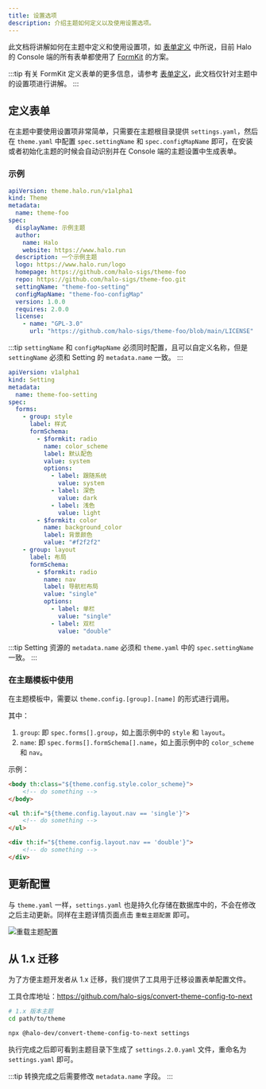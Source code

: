 ```yaml
---
title: 设置选项
description: 介绍主题如何定义以及使用设置选项。
---
```


此文档将讲解如何在主题中定义和使用设置项，如 [表单定义](../form-schema) 中所说，目前 Halo 的 Console 端的所有表单都使用了 [FormKit](https://github.com/formkit/formkit) 的方案。

:::tip
有关 FormKit 定义表单的更多信息，请参考 [表单定义](../form-schema)，此文档仅针对主题中的设置项进行讲解。
:::

## 定义表单

在主题中要使用设置项非常简单，只需要在主题根目录提供 `settings.yaml`，然后在 `theme.yaml` 中配置 `spec.settingName` 和 `spec.configMapName` 即可，在安装或者初始化主题的时候会自动识别并在 Console 端的主题设置中生成表单。

### 示例

```yaml title="theme-foo/theme.yaml" {14,15}
apiVersion: theme.halo.run/v1alpha1
kind: Theme
metadata:
  name: theme-foo
spec:
  displayName: 示例主题
  author:
    name: Halo
    website: https://www.halo.run
  description: 一个示例主题
  logo: https://www.halo.run/logo
  homepage: https://github.com/halo-sigs/theme-foo
  repo: https://github.com/halo-sigs/theme-foo.git
  settingName: "theme-foo-setting"
  configMapName: "theme-foo-configMap"
  version: 1.0.0
  requires: 2.0.0
  license:
    - name: "GPL-3.0"
      url: "https://github.com/halo-sigs/theme-foo/blob/main/LICENSE"
```

:::tip
`settingName` 和 `configMapName` 必须同时配置，且可以自定义名称，但是 `settingName` 必须和 Setting 的 `metadata.name` 一致。
:::

```yaml title="theme-foo/settings.yaml" {4}
apiVersion: v1alpha1
kind: Setting
metadata:
  name: theme-foo-setting
spec:
  forms:
    - group: style
      label: 样式
      formSchema:
        - $formkit: radio
          name: color_scheme
          label: 默认配色
          value: system
          options:
            - label: 跟随系统
              value: system
            - label: 深色
              value: dark
            - label: 浅色
              value: light
        - $formkit: color
          name: background_color
          label: 背景颜色
          value: "#f2f2f2"
    - group: layout
      label: 布局
      formSchema:
        - $formkit: radio
          name: nav
          label: 导航栏布局
          value: "single"
          options: 
            - label: 单栏
              value: "single"
            - label: 双栏
              value: "double"
```

:::tip
Setting 资源的 `metadata.name` 必须和 `theme.yaml` 中的 `spec.settingName` 一致。
:::

### 在主题模板中使用

在主题模板中，需要以 `theme.config.[group].[name]` 的形式进行调用。

其中：

1. `group`: 即 `spec.forms[].group`，如上面示例中的 `style` 和 `layout`。
2. `name`: 即 `spec.forms[].formSchema[].name`，如上面示例中的 `color_scheme` 和 `nav`。

示例：

```html
<body th:class="${theme.config.style.color_scheme}">
    <!-- do something -->
</body>
```

```html
<ul th:if="${theme.config.layout.nav == 'single'}">
    <!-- do something -->
</ul>

<div th:if="${theme.config.layout.nav == 'double'}">
    <!-- do something -->
</div>
```

## 更新配置

与 `theme.yaml` 一样，`settings.yaml` 也是持久化存储在数据库中的，不会在修改之后主动更新。同样在主题详情页面点击 `重载主题配置` 即可。

![重载主题配置](/img/theme/reload-theme-config.png)

## 从 1.x 迁移

为了方便主题开发者从 1.x 迁移，我们提供了工具用于迁移设置表单配置文件。

工具仓库地址：<https://github.com/halo-sigs/convert-theme-config-to-next>

```bash
# 1.x 版本主题
cd path/to/theme

npx @halo-dev/convert-theme-config-to-next settings
```

执行完成之后即可看到主题目录下生成了 `settings.2.0.yaml` 文件，重命名为 `settings.yaml` 即可。

:::tip
转换完成之后需要修改 `metadata.name` 字段。
:::

